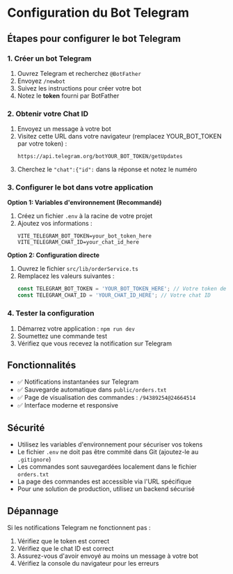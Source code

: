 # Configuration du Bot Telegram

## Étapes pour configurer le bot Telegram

### 1. Créer un bot Telegram

1. Ouvrez Telegram et recherchez `@BotFather`
2. Envoyez `/newbot`
3. Suivez les instructions pour créer votre bot
4. Notez le **token** fourni par BotFather

### 2. Obtenir votre Chat ID

1. Envoyez un message à votre bot
2. Visitez cette URL dans votre navigateur (remplacez YOUR_BOT_TOKEN par votre token) :
   ```
   https://api.telegram.org/botYOUR_BOT_TOKEN/getUpdates
   ```
3. Cherchez le `"chat":{"id":` dans la réponse et notez le numéro

### 3. Configurer le bot dans votre application

**Option 1: Variables d'environnement (Recommandé)**

1. Créez un fichier `.env` à la racine de votre projet
2. Ajoutez vos informations :
   ```
   VITE_TELEGRAM_BOT_TOKEN=your_bot_token_here
   VITE_TELEGRAM_CHAT_ID=your_chat_id_here
   ```

**Option 2: Configuration directe**

1. Ouvrez le fichier `src/lib/orderService.ts`
2. Remplacez les valeurs suivantes :
   ```typescript
   const TELEGRAM_BOT_TOKEN = 'YOUR_BOT_TOKEN_HERE'; // Votre token de bot
   const TELEGRAM_CHAT_ID = 'YOUR_CHAT_ID_HERE'; // Votre chat ID
   ```

### 4. Tester la configuration

1. Démarrez votre application : `npm run dev`
2. Soumettez une commande test
3. Vérifiez que vous recevez la notification sur Telegram

## Fonctionnalités

- ✅ Notifications instantanées sur Telegram
- ✅ Sauvegarde automatique dans `public/orders.txt`
- ✅ Page de visualisation des commandes : `/94389254@24664514`
- ✅ Interface moderne et responsive

## Sécurité

- Utilisez les variables d'environnement pour sécuriser vos tokens
- Le fichier `.env` ne doit pas être commité dans Git (ajoutez-le au `.gitignore`)
- Les commandes sont sauvegardées localement dans le fichier `orders.txt`
- La page des commandes est accessible via l'URL spécifique
- Pour une solution de production, utilisez un backend sécurisé

## Dépannage

Si les notifications Telegram ne fonctionnent pas :
1. Vérifiez que le token est correct
2. Vérifiez que le chat ID est correct
3. Assurez-vous d'avoir envoyé au moins un message à votre bot
4. Vérifiez la console du navigateur pour les erreurs 